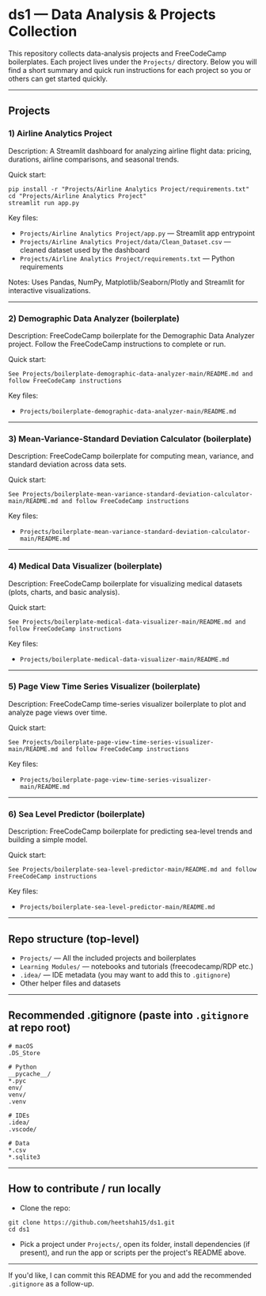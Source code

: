 # ds1 — Data Analysis & Projects Collection

This repository collects data-analysis projects and FreeCodeCamp boilerplates. Each project lives under the `Projects/` directory. Below you will find a short summary and quick run instructions for each project so you or others can get started quickly.

---

## Projects

### 1) Airline Analytics Project
Description: A Streamlit dashboard for analyzing airline flight data: pricing, durations, airline comparisons, and seasonal trends.

Quick start:
```
pip install -r "Projects/Airline Analytics Project/requirements.txt"
cd "Projects/Airline Analytics Project"
streamlit run app.py
```

Key files:
- `Projects/Airline Analytics Project/app.py` — Streamlit app entrypoint
- `Projects/Airline Analytics Project/data/Clean_Dataset.csv` — cleaned dataset used by the dashboard
- `Projects/Airline Analytics Project/requirements.txt` — Python requirements

Notes: Uses Pandas, NumPy, Matplotlib/Seaborn/Plotly and Streamlit for interactive visualizations.

---

### 2) Demographic Data Analyzer (boilerplate)
Description: FreeCodeCamp boilerplate for the Demographic Data Analyzer project. Follow the FreeCodeCamp instructions to complete or run.

Quick start:
```
See Projects/boilerplate-demographic-data-analyzer-main/README.md and follow FreeCodeCamp instructions
```

Key files:
- `Projects/boilerplate-demographic-data-analyzer-main/README.md`

---

### 3) Mean-Variance-Standard Deviation Calculator (boilerplate)
Description: FreeCodeCamp boilerplate for computing mean, variance, and standard deviation across data sets.

Quick start:
```
See Projects/boilerplate-mean-variance-standard-deviation-calculator-main/README.md and follow FreeCodeCamp instructions
```

Key files:
- `Projects/boilerplate-mean-variance-standard-deviation-calculator-main/README.md`

---

### 4) Medical Data Visualizer (boilerplate)
Description: FreeCodeCamp boilerplate for visualizing medical datasets (plots, charts, and basic analysis).

Quick start:
```
See Projects/boilerplate-medical-data-visualizer-main/README.md and follow FreeCodeCamp instructions
```

Key files:
- `Projects/boilerplate-medical-data-visualizer-main/README.md`

---

### 5) Page View Time Series Visualizer (boilerplate)
Description: FreeCodeCamp time-series visualizer boilerplate to plot and analyze page views over time.

Quick start:
```
See Projects/boilerplate-page-view-time-series-visualizer-main/README.md and follow FreeCodeCamp instructions
```

Key files:
- `Projects/boilerplate-page-view-time-series-visualizer-main/README.md`

---

### 6) Sea Level Predictor (boilerplate)
Description: FreeCodeCamp boilerplate for predicting sea-level trends and building a simple model.

Quick start:
```
See Projects/boilerplate-sea-level-predictor-main/README.md and follow FreeCodeCamp instructions
```

Key files:
- `Projects/boilerplate-sea-level-predictor-main/README.md`

---

## Repo structure (top-level)
- `Projects/` — All the included projects and boilerplates
- `Learning Modules/` — notebooks and tutorials (freecodecamp/RDP etc.)
- `.idea/` — IDE metadata (you may want to add this to `.gitignore`)
- Other helper files and datasets

---

## Recommended .gitignore (paste into `.gitignore` at repo root)
```
# macOS
.DS_Store

# Python
__pycache__/
*.pyc
env/
venv/
.venv

# IDEs
.idea/
.vscode/

# Data
*.csv
*.sqlite3
```

---

## How to contribute / run locally
- Clone the repo:
```
git clone https://github.com/heetshah15/ds1.git
cd ds1
```
- Pick a project under `Projects/`, open its folder, install dependencies (if present), and run the app or scripts per the project's README above.

---

If you'd like, I can commit this README for you and add the recommended `.gitignore` as a follow-up.
